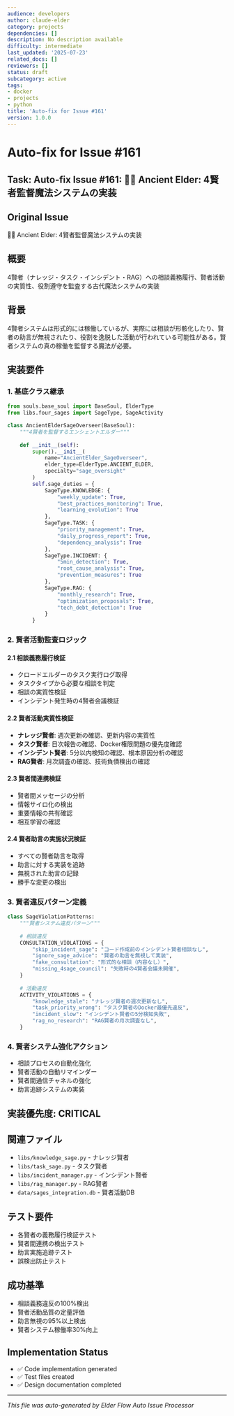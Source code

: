 ```yaml
---
audience: developers
author: claude-elder
category: projects
dependencies: []
description: No description available
difficulty: intermediate
last_updated: '2025-07-23'
related_docs: []
reviewers: []
status: draft
subcategory: active
tags:
- docker
- projects
- python
title: 'Auto-fix for Issue #161'
version: 1.0.0
---
```


# Auto-fix for Issue #161

## Task: Auto-fix Issue #161: 🧙‍♂️ Ancient Elder: 4賢者監督魔法システムの実装

## Original Issue
🧙‍♂️ Ancient Elder: 4賢者監督魔法システムの実装

## 概要
4賢者（ナレッジ・タスク・インシデント・RAG）への相談義務履行、賢者活動の実質性、役割遵守を監査する古代魔法システムの実装

## 背景
4賢者システムは形式的には稼働しているが、実際には相談が形骸化したり、賢者の助言が無視されたり、役割を逸脱した活動が行われている可能性がある。賢者システムの真の稼働を監督する魔法が必要。

## 実装要件

### 1. 基底クラス継承
```python
from souls.base_soul import BaseSoul, ElderType
from libs.four_sages import SageType, SageActivity

class AncientElderSageOverseer(BaseSoul):
    """4賢者を監督するエンシェントエルダー"""
    
    def __init__(self):
        super().__init__(
            name="AncientElder_SageOverseer",
            elder_type=ElderType.ANCIENT_ELDER,
            specialty="sage_oversight"
        )
        self.sage_duties = {
            SageType.KNOWLEDGE: {
                "weekly_update": True,
                "best_practices_monitoring": True,
                "learning_evolution": True
            },
            SageType.TASK: {
                "priority_management": True,
                "daily_progress_report": True,
                "dependency_analysis": True
            },
            SageType.INCIDENT: {
                "5min_detection": True,
                "root_cause_analysis": True,
                "prevention_measures": True
            },
            SageType.RAG: {
                "monthly_research": True,
                "optimization_proposals": True,
                "tech_debt_detection": True
            }
        }
```

### 2. 賢者活動監査ロジック

#### 2.1 相談義務履行検証
- クロードエルダーのタスク実行ログ取得
- タスクタイプから必要な相談を判定
- 相談の実質性検証
- インシデント発生時の4賢者会議検証

#### 2.2 賢者活動実質性検証
- **ナレッジ賢者**: 週次更新の確認、更新内容の実質性
- **タスク賢者**: 日次報告の確認、Docker権限問題の優先度確認
- **インシデント賢者**: 5分以内検知の確認、根本原因分析の確認
- **RAG賢者**: 月次調査の確認、技術負債検出の確認

#### 2.3 賢者間連携検証
- 賢者間メッセージの分析
- 情報サイロ化の検出
- 重要情報の共有確認
- 相互学習の確認

#### 2.4 賢者助言の実施状況検証
- すべての賢者助言を取得
- 助言に対する実装を追跡
- 無視された助言の記録
- 勝手な変更の検出

### 3. 賢者違反パターン定義
```python
class SageViolationPatterns:
    """賢者システム違反パターン"""
    
    # 相談違反
    CONSULTATION_VIOLATIONS = {
        "skip_incident_sage": "コード作成前のインシデント賢者相談なし",
        "ignore_sage_advice": "賢者の助言を無視して実装",
        "fake_consultation": "形式的な相談（内容なし）",
        "missing_4sage_council": "失敗時の4賢者会議未開催",
    }
    
    # 活動違反
    ACTIVITY_VIOLATIONS = {
        "knowledge_stale": "ナレッジ賢者の週次更新なし",
        "task_priority_wrong": "タスク賢者のDocker最優先違反",
        "incident_slow": "インシデント賢者の5分検知失敗",
        "rag_no_research": "RAG賢者の月次調査なし",
    }
```

### 4. 賢者システム強化アクション
- 相談プロセスの自動化強化
- 賢者活動の自動リマインダー
- 賢者間通信チャネルの強化
- 助言追跡システムの実装

## 実装優先度: CRITICAL

## 関連ファイル
- `libs/knowledge_sage.py` - ナレッジ賢者
- `libs/task_sage.py` - タスク賢者
- `libs/incident_manager.py` - インシデント賢者
- `libs/rag_manager.py` - RAG賢者
- `data/sages_integration.db` - 賢者活動DB

## テスト要件
- 各賢者の義務履行検証テスト
- 賢者間連携の検出テスト
- 助言実施追跡テスト
- 誤検出防止テスト

## 成功基準
- 相談義務違反の100%検出
- 賢者活動品質の定量評価
- 助言無視の95%以上検出
- 賢者システム稼働率30%向上

## Implementation Status
- ✅ Code implementation generated
- ✅ Test files created
- ✅ Design documentation completed


---
*This file was auto-generated by Elder Flow Auto Issue Processor*
